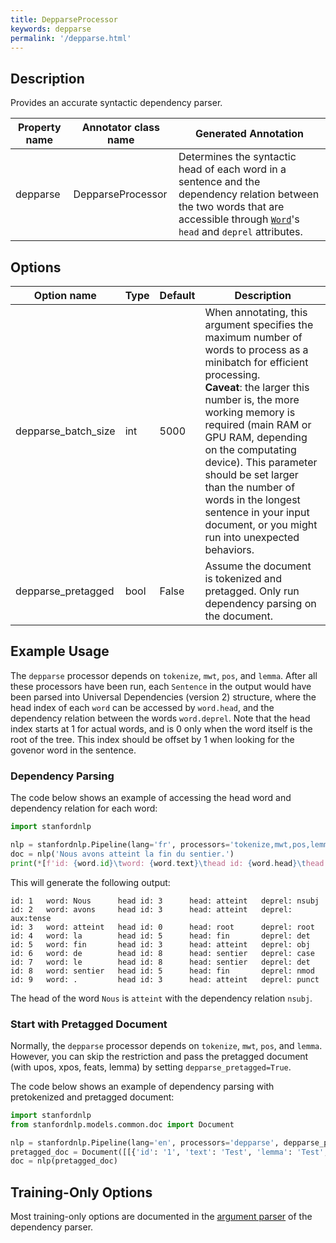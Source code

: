 ```yaml
---
title: DepparseProcessor
keywords: depparse
permalink: '/depparse.html'
---
```


## Description

Provides an accurate syntactic dependency parser.

| Property name | Annotator class name | Generated Annotation |
| --- | --- | --- |
| depparse | DepparseProcessor | Determines the syntactic head of each word in a sentence and the dependency relation between the two words that are accessible through [`Word`](data_objects.md#word)'s `head` and `deprel` attributes. |

## Options

| Option name | Type | Default | Description |
| --- | --- | --- | --- |
| depparse_batch_size | int | 5000 | When annotating, this argument specifies the maximum number of words to process as a minibatch for efficient processing. <br>**Caveat**: the larger this number is, the more working memory is required (main RAM or GPU RAM, depending on the computating device). This parameter should be set larger than the number of words in the longest sentence in your input document, or you might run into unexpected behaviors. |
| depparse_pretagged | bool | False | Assume the document is tokenized and pretagged. Only run dependency parsing on the document. |

## Example Usage

The `depparse` processor depends on `tokenize`, `mwt`, `pos`, and `lemma`. After all these processors have been run, each `Sentence` in the output would have been parsed into Universal Dependencies (version 2) structure, where the head index of each `word` can be accessed by `word.head`, and the dependency relation between the words `word.deprel`. Note that the head index starts at 1 for actual words, and is 0 only when the word itself is the root of the tree. This index should be offset by 1 when looking for the govenor word in the sentence. 

### Dependency Parsing

The code below shows an example of accessing the head word and dependency relation for each word:

```python
import stanfordnlp

nlp = stanfordnlp.Pipeline(lang='fr', processors='tokenize,mwt,pos,lemma,depparse')
doc = nlp('Nous avons atteint la fin du sentier.')
print(*[f'id: {word.id}\tword: {word.text}\thead id: {word.head}\thead: {sent.words[word.head-1].text if word.head > 0 else "root"}\tdeprel: {word.deprel}' for sent in doc.sentences for word in sent.words], sep='\n')
```

This will generate the following output:

```
id: 1   word: Nous      head id: 3      head: atteint   deprel: nsubj
id: 2   word: avons     head id: 3      head: atteint   deprel: aux:tense
id: 3   word: atteint   head id: 0      head: root      deprel: root
id: 4   word: la        head id: 5      head: fin       deprel: det
id: 5   word: fin       head id: 3      head: atteint   deprel: obj
id: 6   word: de        head id: 8      head: sentier   deprel: case
id: 7   word: le        head id: 8      head: sentier   deprel: det
id: 8   word: sentier   head id: 5      head: fin       deprel: nmod
id: 9   word: .         head id: 3      head: atteint   deprel: punct
```

The head of the word `Nous` is `atteint` with the dependency relation `nsubj`.

### Start with Pretagged Document

Normally, the `depparse` processor depends on `tokenize`, `mwt`, `pos`, and `lemma`. However, you can skip the restriction and pass the pretagged document (with upos, xpos, feats, lemma) by setting `depparse_pretagged=True`.

The code below shows an example of dependency parsing with pretokenized and pretagged document:

```python
import stanfordnlp
from stanfordnlp.models.common.doc import Document

nlp = stanfordnlp.Pipeline(lang='en', processors='depparse', depparse_pretagged=True)
pretagged_doc = Document([[{'id': '1', 'text': 'Test', 'lemma': 'Test', 'upos': 'NOUN', 'xpos': 'NN', 'feats': 'Number=Sing'}, {'id': '2', 'text': 'sentence', 'lemma': 'sentence', 'upos': 'NOUN', 'xpos': 'NN', 'feats': 'Number=Sing'}, {'id': '3', 'text': '.', 'lemma': '.', 'upos': 'PUNCT', 'xpos': '.'}]])
doc = nlp(pretagged_doc)
```

## Training-Only Options

Most training-only options are documented in the [argument parser](https://github.com/stanfordnlp/stanfordnlp/blob/master/stanfordnlp/models/parser.py#L21) of the dependency parser.

